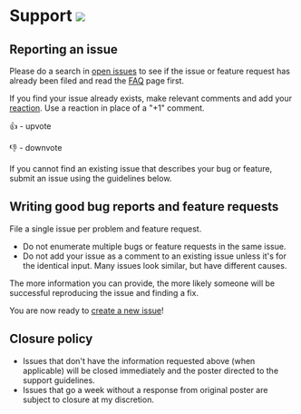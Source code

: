 # Support [![](https://isitmaintained.com/badge/resolution/bearsampp/bearsampp.svg)](https://isitmaintained.com/project/bearsampp/bearsampp)

## Reporting an issue

Please do a search in [open issues](https://github.com/bearsampp/bearsampp/issues?utf8=%E2%9C%93&q=) to see if the issue or feature request has already been filed and read the [FAQ](https://berasampp.com/doc/faq/) page first.

If you find your issue already exists, make relevant comments and add your [reaction](https://github.com/blog/2119-add-reactions-to-pull-requests-issues-and-comments). Use a reaction in place of a "+1" comment.

:+1: - upvote

:-1: - downvote

If you cannot find an existing issue that describes your bug or feature, submit an issue using the guidelines below.

## Writing good bug reports and feature requests

File a single issue per problem and feature request.

* Do not enumerate multiple bugs or feature requests in the same issue.
* Do not add your issue as a comment to an existing issue unless it's for the identical input. Many issues look similar, but have different causes.

The more information you can provide, the more likely someone will be successful reproducing the issue and finding a fix.

You are now ready to [create a new issue](https://github.com/bearsampp/bearsampp/issues/new/choose)!

## Closure policy

* Issues that don't have the information requested above (when applicable) will be closed immediately and the poster directed to the support guidelines.
* Issues that go a week without a response from original poster are subject to closure at my discretion.
